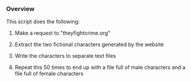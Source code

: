 ### Overview

This script does the following:

1. Make a request to "theyfightcrime.org"

2. Extract the two fictional characters generated by the website

3. Write the characters to separate text files

4. Repeat this 50 times to end up with a file full of male characters and a file full of female characters
